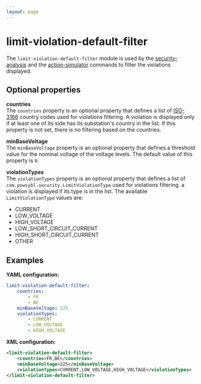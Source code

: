```yaml
---
layout: page
---
```


# limit-violation-default-filter
The `limit-violation-default-filter` module is used by the [security-analysis](../itools/security-analysis.md) and the
[action-simulator](../itools/action-simulator.md) commands to filter the violations displayed.

## Optional properties

**countries**  
The `countries` property is an optional property that defines a list of [ISO-3166](https://en.wikipedia.org/wiki/ISO_3166-1) country codes used for violations filtering. A violation is displayed only if at least one of its side has its substation's country in the list. If this property is not set, there is no filtering based on the countries.

**minBaseVoltage**  
The `minBaseVoltage` property is an optional property that defines a threshold value for the nominal voltage of the voltage levels. The default value of this property is `0`.

**violationTypes**  
The `violationTypes` property is an optional property that defines a list of `com.powsybl.security.LimitViolationType` used for violations filtering. a violation is displayed if its type is in the list. The available `LimitViolationType` values are:
- CURRENT
- LOW_VOLTAGE
- HIGH_VOLTAGE
- LOW_SHORT_CIRCUIT_CURRENT
- HIGH_SHORT_CIRCUIT_CURRENT
- OTHER

## Examples

**YAML configuration:**
```yaml
limit-violation-default-filter:
    countries:
        - FR
        - BE
    minBaseVoltage: 225
    violationTypes:
        - CURRENT
        - LOW_VOLTAGE
        - HIGH_VOLTAGE
```

**XML configuration:**
```xml
<limit-violation-default-filter>
    <countries>FR,BE</countries>
    <minBaseVoltage>225</minBaseVoltage>
    <violationTypes>CURRENT,LOW_VOLTAGE,HIGH_VOLTAGE</violationTypes>
</limit-violation-default-filter>
```
